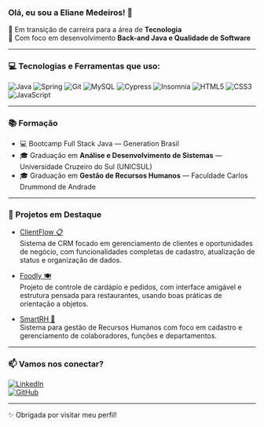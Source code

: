 ### Olá, eu sou a Eliane Medeiros! 👋

🌱 Em transição de carreira para a área de **Tecnologia**  
🎯 Com foco em desenvolvimento **Back-and Java e Qualidade de Software**  

---

### 💻 Tecnologias e Ferramentas que uso:

![Java](https://img.shields.io/badge/Java-ED8B00?style=for-the-badge&logo=java&logoColor=white)
![Spring](https://img.shields.io/badge/Spring-6DB33F?style=for-the-badge&logo=spring&logoColor=white)
![Git](https://img.shields.io/badge/Git-F05032?style=for-the-badge&logo=git&logoColor=white)
![MySQL](https://img.shields.io/badge/MySQL-005C84?style=for-the-badge&logo=mysql&logoColor=white)
![Cypress](https://img.shields.io/badge/Cypress-17202C?style=for-the-badge&logo=cypress&logoColor=white)
![Insomnia](https://img.shields.io/badge/Insomnia-4000BF?style=for-the-badge&logo=insomnia&logoColor=white)
![HTML5](https://img.shields.io/badge/HTML5-E34F26?style=for-the-badge&logo=html5&logoColor=white)
![CSS3](https://img.shields.io/badge/CSS3-1572B6?style=for-the-badge&logo=css3&logoColor=white)
![JavaScript](https://img.shields.io/badge/JavaScript-F7DF1E?style=for-the-badge&logo=javascript&logoColor=black)

---

### 📚 Formação

- 💻 Bootcamp Full Stack Java — Generation Brasil  
- 🎓 Graduação em **Análise e Desenvolvimento de Sistemas** — Universidade Cruzeiro do Sul (UNICSUL)  
- 🎓 Graduação em **Gestão de Recursos Humanos** — Faculdade Carlos Drummond de Andrade  

---

### 💼 Projetos em Destaque

- [ClientFlow 📋](https://github.com/Projeto-ClientFlow/ClientFlow.git)  
  Sistema de CRM focado em gerenciamento de clientes e oportunidades de negócio, com funcionalidades completas de cadastro, atualização de status e organização de dados.

- [Foodly 🍽️](https://github.com/ElianeMPontes/foodly.gi)  
  Projeto de controle de cardápio e pedidos, com interface amigável e estrutura pensada para restaurantes, usando boas práticas de orientação a objetos.

- [SmartRH 🧠](https://github.com/ElianeMPontes/smartrh.gi)  
  Sistema para gestão de Recursos Humanos com foco em cadastro e gerenciamento de colaboradores, funções e departamentos.

---

### 📫 Vamos nos conectar?

[![LinkedIn](https://img.shields.io/badge/-LinkedIn-0A66C2?style=for-the-badge&logo=linkedin&logoColor=white)](https://www.linkedin.com/in/elianempontes/)  
[![GitHub](https://img.shields.io/badge/-GitHub-000?style=for-the-badge&logo=github&logoColor=white)](https://github.com/ElianeMPontes)


---

✨ Obrigada por visitar meu perfil!
